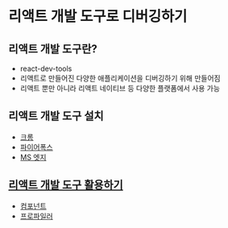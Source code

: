 # 리액트 개발 도구로 디버깅하기

## 리액트 개발 도구란?
- react-dev-tools
- 리액트로 만들어진 다양한 애플리케이션을 디버깅하기 위해 만들어짐
- 리액트 뿐만 아니라 리액트 네이티브 등 다양한 플랫폼에서 사용 가능

## 리액트 개발 도구 설치
- [크롬](https://bit.ly/45YgChB)
- [파이어폭스](https://bit.ly/4622m7h)
- [MS 엣지](https://bit.ly/454TNXY)


## [리액트 개발 도구 활용하기](notes/6_3_리액트_개발_도구_활용하기.md)
- [컴포넌트](notes/6_3_리액트_개발_도구_활용하기.md#컴포넌트)
- [프로파일러](notes/6_3_리액트_개발_도구_활용하기.md#프로파일러)
